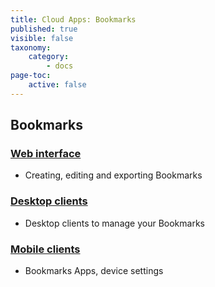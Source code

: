 ```yaml
---
title: Cloud Apps: Bookmarks
published: true
visible: false
taxonomy:
    category:
        - docs
page-toc:
    active: false
---
```


## Bookmarks

### [Web interface](web)
- Creating, editing and exporting Bookmarks

### [Desktop clients](desktop)
- Desktop clients to manage your Bookmarks

### [Mobile clients](mobile)
- Bookmarks Apps, device settings
